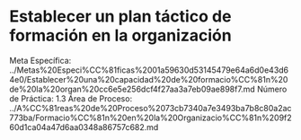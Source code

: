 # Establecer un plan táctico de formación en la organización

Meta Específica: ../Metas%20Especi%CC%81ficas%2001a59630d53145479e64a6d0e43d64e0/Establecer%20una%20capacidad%20de%20formacio%CC%81n%20de%20la%20organ%20cc6e5e256dcf4f27aa3a7eb09ae898f7.md
Número de Práctica: 1.3
Área de Proceso: ../A%CC%81reas%20de%20Proceso%2073cb7340a7e3493ba7b8c80a2ac773ba/Formacio%CC%81n%20en%20la%20Organizacio%CC%81n%209f260d1ca04a47d6aa0348a86757c682.md